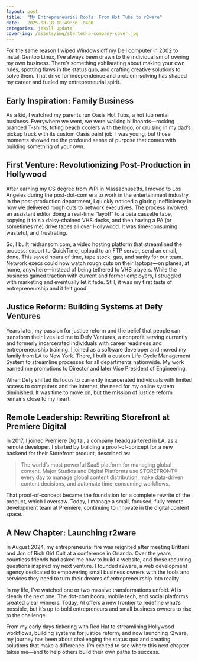 ```yaml
---
layout: post
title:  "My Entrepreneurial Roots: From Hot Tubs to r2ware"
date:   2025-08-18 18:49:36 -0400
categories: jekyll update
cover-img: /assets/img/started-a-company-cover.jpg
---
```


For the same reason I wiped Windows off my Dell computer in 2002 to install Gentoo Linux, I’ve always been drawn to the individualism of owning my own business. There’s something exhilarating about making your own rules, spotting flaws in the status quo, and crafting creative solutions to solve them. That drive for independence and problem-solving has shaped my career and fueled my entrepreneurial spirit.

## Early Inspiration: Family Business

As a kid, I watched my parents run Oasis Hot Tubs, a hot tub rental business. Everywhere we went, we were walking billboards—rocking branded T-shirts, toting beach coolers with the logo, or cruising in my dad’s pickup truck with its custom Oasis paint job. I was young, but those moments showed me the profound sense of purpose that comes with building something of your own.

## First Venture: Revolutionizing Post-Production in Hollywood

After earning my CS degree from WPI in Massachusetts, I moved to Los Angeles during the post-dot-com era to work in the entertainment industry. In the post-production department, I quickly noticed a glaring inefficiency in how we delivered rough cuts to network executives. The process involved an assistant editor doing a real-time “layoff” to a beta cassette tape, copying it to six daisy-chained VHS decks, and then having a PA (or sometimes me) drive tapes all over Hollywood. It was time-consuming, wasteful, and frustrating.

So, I built reidransom.com, a video hosting platform that streamlined the process: export to QuickTime, upload to an FTP server, send an email, done. This saved hours of time, tape stock, gas, and sanity for our team. Network execs could now watch rough cuts on their laptops—on planes, at home, anywhere—instead of being tethered to VHS players. While the business gained traction with current and former employers, I struggled with marketing and eventually let it fade. Still, it was my first taste of entrepreneurship and it felt good.

## Justice Reform: Building Systems at Defy Ventures

Years later, my passion for justice reform and the belief that people can transform their lives led me to Defy Ventures, a nonprofit serving currently and formerly incarcerated individuals with career readiness and entrepreneurship training. I joined as a software developer and moved my family from LA to New York. There, I built a custom Life-Cycle Management System to streamline processes for all departments nationwide. My work earned me promotions to Director and later Vice President of Engineering.

When Defy shifted its focus to currently incarcerated individuals with limited access to computers and the internet, the need for my online system diminished. It was time to move on, but the mission of justice reform remains close to my heart.

## Remote Leadership: Rewriting Storefront at Premiere Digital

In 2017, I joined Premiere Digital, a company headquartered in LA, as a remote developer. I started by building a proof-of-concept for a new backend for their Storefront product, described as:

> The world’s most powerful SaaS platform for managing global content. Major Studios and Digital Platforms use STOREFRONT® every day to manage global content distribution, make data-driven content decisions, and automate time-consuming workflows.

That proof-of-concept became the foundation for a complete rewrite of the product, which I oversaw. Today, I manage a small, focused, fully remote development team at Premiere, continuing to innovate in the digital content space.

## A New Chapter: Launching r2ware

In August 2024, my entrepreneurial fire was reignited after meeting Brittani and Jon of Rich Girl Cult at a conference in Orlando. Over the years, countless friends had asked me how to build a website, and those recurring questions inspired my next venture. I founded r2ware, a web development agency dedicated to empowering small business owners with the tools and services they need to turn their dreams of entrepreneurship into reality.

In my life, I’ve watched one or two massive transformations unfold. AI is clearly the next one. The dot-com boom, mobile tech, and social platforms created clear winners. Today, AI offers a new frontier to redefine what’s possible, but it’s up to bold entrepreneurs and small business owners to rise to the challenge.

From my early days tinkering with Red Hat to streamlining Hollywood workflows, building systems for justice reform, and now launching r2ware, my journey has been about challenging the status quo and creating solutions that make a difference. I’m excited to see where this next chapter takes me—and to help others build their own paths to success.
